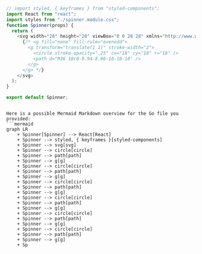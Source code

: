 ```js

// import styled, { keyframes } from "styled-components";
import React from "react";
import styles from "./spinner.module.css";
function Spinner(props) {
  return (
    <svg width="28" height="28" viewBox="0 0 28 28" xmlns="http://www.w3.org/2000/svg" stroke="#000" className={styles.loader}>
      {/* <g fill="none" fill-rule="evenodd">
        <g transform="translate(1 1)" stroke-width="2">
          <circle stroke-opacity=".25" cx="18" cy="18" r="18" />
          <path d="M36 18c0-9.94-8.06-18-18-18" />
        </g>
      </g> */}
    </svg>
  );
}

export default Spinner;


```

```mermaid

Here is a possible Mermaid Markdown overview for the Go file you provided:
```mermaid
graph LR
    + Spinner[Spinner] --> React[React]
    + Spinner --> styled, { keyframes }[styled-components]
    + Spinner --> svg[svg]
    + Spinner --> circle[circle]
    + Spinner --> path[path]
    + Spinner --> g[g]
    + Spinner --> circle[circle]
    + Spinner --> path[path]
    + Spinner --> g[g]
    + Spinner --> circle[circle]
    + Spinner --> path[path]
    + Spinner --> g[g]
    + Spinner --> circle[circle]
    + Spinner --> path[path]
    + Spinner --> g[g]
    + Spinner --> circle[circle]
    + Spinner --> path[path]
    + Spinner --> g[g]
    + Spinner --> circle[circle]
    + Spinner --> path[path]
    + Spinner --> g[g]
    + Sp

```

